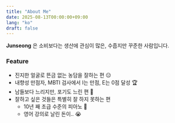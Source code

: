 ```yaml
---
title: "About Me"
date: 2025-08-13T00:00:00+09:00
lang: "ko"
draft: false
---
```


**Junseong** 은 소비보다는 생산에 관심이 많은, 수줍지만 꾸준한 사람입니다.

### Feature
- 진지한 얼굴로 뜬금 없는 농담을 잘하는 편 😑
- 내향성 만점자, MBTI 검사에서 I는 만점, E는 0점 달성 🏆
- 남들보다 느리지만, 포기도 느린 편 🐢
- 잘하고 싶은 것들은 특별히 잘 하지 못하는 편
    - 10년 째 초급 수준의 피아노 🎹
    - 영어 강의로 날린 돈이.. 😭